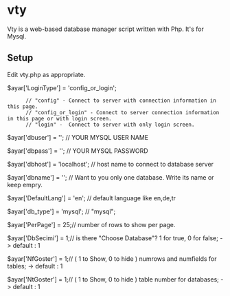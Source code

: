 # vty
Vty is a web-based database manager script written with Php. It's for Mysql. 

Setup
------

Edit vty.php as appropriate.

$ayar['LoginType'] = 'config_or_login';

          // "config" - Connect to server with connection information in this page.
          // "config_or_login" - Connect to server connection information in this page or with login screen.
          // "login" -  Connect to server with only login screen.
           
$ayar['dbuser'] = ''; // YOUR MYSQL USER NAME

$ayar['dbpass'] = ''; // YOUR MYSQL PASSWORD

$ayar['dbhost'] = 'localhost';    // host name to connect to database server

$ayar['dbname'] = ''; // Want to you only one database. Write its name or keep empry.

$ayar['DefaultLang'] = 'en';      // default language like en,de,tr

$ayar['db_type'] = 'mysql';       // "mysql";

$ayar['PerPage'] = 25;// number of rows to show per page.

$ayar['DbSecimi'] = 1;// is there "Choose Database"? 1 for true, 0 for false; -> default : 1

$ayar['NfGoster'] = 1;// ( 1 to Show, 0 to hide ) numrows and numfields for tables; -> default : 1

$ayar['NtGoster'] = 1;// ( 1 to Show, 0 to hide ) table number for databases; -> default : 1



